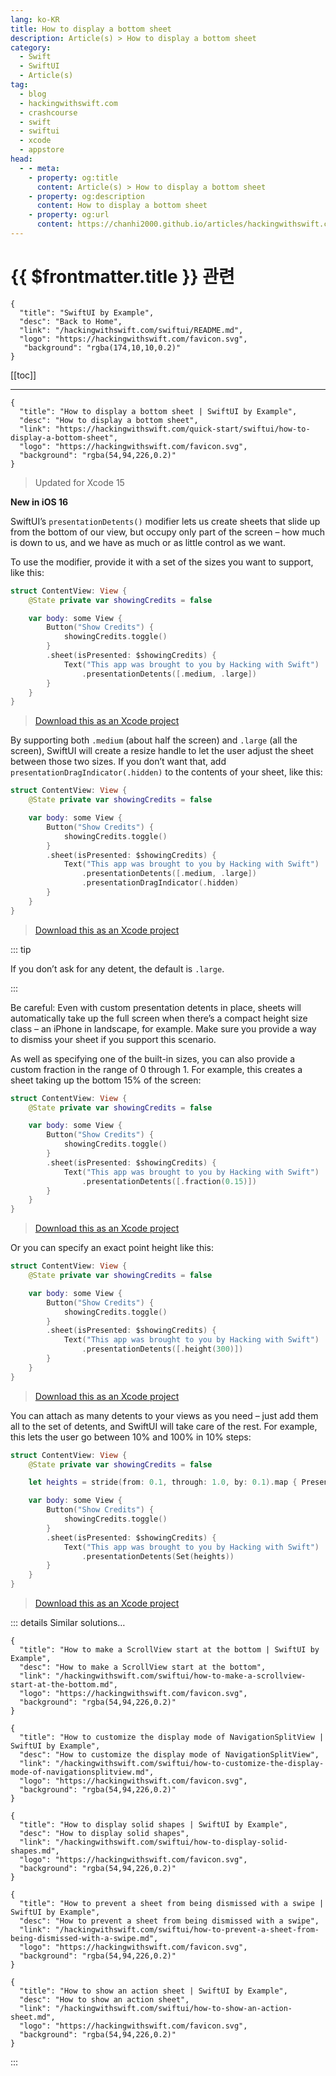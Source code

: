 ```yaml
---
lang: ko-KR
title: How to display a bottom sheet
description: Article(s) > How to display a bottom sheet
category:
  - Swift
  - SwiftUI
  - Article(s)
tag: 
  - blog
  - hackingwithswift.com
  - crashcourse
  - swift
  - swiftui
  - xcode
  - appstore
head:
  - - meta:
    - property: og:title
      content: Article(s) > How to display a bottom sheet
    - property: og:description
      content: How to display a bottom sheet
    - property: og:url
      content: https://chanhi2000.github.io/articles/hackingwithswift.com/swiftui/how-to-display-a-bottom-sheet.html
---
```


# {{ $frontmatter.title }} 관련

```component VPCard
{
  "title": "SwiftUI by Example",
  "desc": "Back to Home",
  "link": "/hackingwithswift.com/swiftui/README.md",
  "logo": "https://hackingwithswift.com/favicon.svg",
   "background": "rgba(174,10,10,0.2)"
}
```

[[toc]]

---

```component VPCard
{
  "title": "How to display a bottom sheet | SwiftUI by Example",
  "desc": "How to display a bottom sheet",
  "link": "https://hackingwithswift.com/quick-start/swiftui/how-to-display-a-bottom-sheet",
  "logo": "https://hackingwithswift.com/favicon.svg",
  "background": "rgba(54,94,226,0.2)"
}
```

> Updated for Xcode 15

**New in iOS 16**

SwiftUI’s `presentationDetents()` modifier lets us create sheets that slide up from the bottom of our view, but occupy only part of the screen – how much is down to us, and we have as much or as little control as we want.

To use the modifier, provide it with a set of the sizes you want to support, like this:

```swift
struct ContentView: View {
    @State private var showingCredits = false

    var body: some View {
        Button("Show Credits") {
            showingCredits.toggle()
        }
        .sheet(isPresented: $showingCredits) {
            Text("This app was brought to you by Hacking with Swift")
                .presentationDetents([.medium, .large])
        }
    }
}
```

> [<FontIcon icon="fas fa-file-zipper"/>Download this as an Xcode project](https://hackingwithswift.com/files/projects/swiftui/how-to-display-a-bottom-sheet-1.zip)

By supporting both `.medium` (about half the screen) and `.large` (all the screen), SwiftUI will create a resize handle to let the user adjust the sheet between those two sizes. If you don’t want that, add `presentationDragIndicator(.hidden)` to the contents of your sheet, like this:

```swift
struct ContentView: View {
    @State private var showingCredits = false

    var body: some View {
        Button("Show Credits") {
            showingCredits.toggle()
        }
        .sheet(isPresented: $showingCredits) {
            Text("This app was brought to you by Hacking with Swift")
                .presentationDetents([.medium, .large])
                .presentationDragIndicator(.hidden)
        }
    }
}
```

> [<FontIcon icon="fas fa-file-zipper"/>Download this as an Xcode project](https://hackingwithswift.com/files/projects/swiftui/how-to-display-a-bottom-sheet-2.zip)

::: tip

If you don’t ask for any detent, the default is `.large`.

:::

Be careful: Even with custom presentation detents in place, sheets will automatically take up the full screen when there’s a compact height size class – an iPhone in landscape, for example. Make sure you provide a way to dismiss your sheet if you support this scenario.

As well as specifying one of the built-in sizes, you can also provide a custom fraction in the range of 0 through 1. For example, this creates a sheet taking up the bottom 15% of the screen:

```swift
struct ContentView: View {
    @State private var showingCredits = false

    var body: some View {
        Button("Show Credits") {
            showingCredits.toggle()
        }
        .sheet(isPresented: $showingCredits) {
            Text("This app was brought to you by Hacking with Swift")
                .presentationDetents([.fraction(0.15)])
        }
    }
}
```

> [<FontIcon icon="fas fa-file-zipper"/>Download this as an Xcode project](https://hackingwithswift.com/files/projects/swiftui/how-to-display-a-bottom-sheet-3.zip)

Or you can specify an exact point height like this:

```swift
struct ContentView: View {
    @State private var showingCredits = false

    var body: some View {
        Button("Show Credits") {
            showingCredits.toggle()
        }
        .sheet(isPresented: $showingCredits) {
            Text("This app was brought to you by Hacking with Swift")
                .presentationDetents([.height(300)])
        }
    }
}
```

> [<FontIcon icon="fas fa-file-zipper"/>Download this as an Xcode project](https://hackingwithswift.com/files/projects/swiftui/how-to-display-a-bottom-sheet-4.zip)

You can attach as many detents to your views as you need – just add them all to the set of detents, and SwiftUI will take care of the rest. For example, this lets the user go between 10% and 100% in 10% steps:

```swift
struct ContentView: View {
    @State private var showingCredits = false

    let heights = stride(from: 0.1, through: 1.0, by: 0.1).map { PresentationDetent.fraction($0) }

    var body: some View {
        Button("Show Credits") {
            showingCredits.toggle()
        }
        .sheet(isPresented: $showingCredits) {
            Text("This app was brought to you by Hacking with Swift")
                .presentationDetents(Set(heights))
        }
    }
}
```

> [<FontIcon icon="fas fa-file-zipper"/>Download this as an Xcode project](https://hackingwithswift.com/files/projects/swiftui/how-to-display-a-bottom-sheet-5.zip)

::: details Similar solutions…

```component VPCard
{
  "title": "How to make a ScrollView start at the bottom | SwiftUI by Example",
  "desc": "How to make a ScrollView start at the bottom",
  "link": "/hackingwithswift.com/swiftui/how-to-make-a-scrollview-start-at-the-bottom.md",
  "logo": "https://hackingwithswift.com/favicon.svg",
  "background": "rgba(54,94,226,0.2)"
}
```

```component VPCard
{
  "title": "How to customize the display mode of NavigationSplitView | SwiftUI by Example",
  "desc": "How to customize the display mode of NavigationSplitView",
  "link": "/hackingwithswift.com/swiftui/how-to-customize-the-display-mode-of-navigationsplitview.md",
  "logo": "https://hackingwithswift.com/favicon.svg",
  "background": "rgba(54,94,226,0.2)"
}
```

```component VPCard
{
  "title": "How to display solid shapes | SwiftUI by Example",
  "desc": "How to display solid shapes",
  "link": "/hackingwithswift.com/swiftui/how-to-display-solid-shapes.md",
  "logo": "https://hackingwithswift.com/favicon.svg",
  "background": "rgba(54,94,226,0.2)"
}
```

```component VPCard
{
  "title": "How to prevent a sheet from being dismissed with a swipe | SwiftUI by Example",
  "desc": "How to prevent a sheet from being dismissed with a swipe",
  "link": "/hackingwithswift.com/swiftui/how-to-prevent-a-sheet-from-being-dismissed-with-a-swipe.md",
  "logo": "https://hackingwithswift.com/favicon.svg",
  "background": "rgba(54,94,226,0.2)"
}
```

```component VPCard
{
  "title": "How to show an action sheet | SwiftUI by Example",
  "desc": "How to show an action sheet",
  "link": "/hackingwithswift.com/swiftui/how-to-show-an-action-sheet.md",
  "logo": "https://hackingwithswift.com/favicon.svg",
  "background": "rgba(54,94,226,0.2)"
}
```

:::

